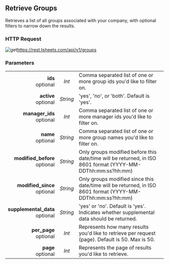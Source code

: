 ## Retrieve Groups

Retrieves a list of all groups associated with your company, with optional filters to narrow down the results.

### HTTP Request

<img src="../../images/get.png" alt="get"/><api>https://rest.tsheets.com/api/v1/groups</api>

### Parameters
|                |             |             |
| -------------: | :---------: | ----------- |
| **ids**<br/>optional | _Int_ | Comma separated list of one or more group ids you'd like to filter on. |
| **active**<br/>optional | _String_ | 'yes', 'no', or 'both'. Default is 'yes'. |
| **manager_ids**<br/>optional | _Int_ | Comma separated list of one or more manager ids you'd like to filter on. |
| **name**<br/>optional | _String_ | Comma separated list of one or more group names you'd like to filter on. |
| **modified_before**<br/>optional | _String_ | Only groups modified before this date/time will be returned, in ISO 8601 format (YYYY-MM-DDThh:mm:ss?hh:mm) |
| **modified_since**<br/>optional | _String_ | Only groups modified since this date/time will be returned, in ISO 8601 format (YYYY-MM-DDThh:mm:ss?hh:mm) |
| **supplemental_data**<br/>optional | _String_ | 'yes' or 'no'. Default is 'yes'. Indicates whether supplemental data should be returned. |
| **per_page**<br/>optional | _Int_ | Represents how many results you'd like to retrieve per request (page). Default is 50. Max is 50. |
| **page**<br/>optional | _Int_ | Represents the page of results you'd like to retrieve. |